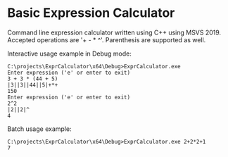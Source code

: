 # Basic Expression Calculator
Command line expression calculator written using C++ using MSVS 2019. Accepted operations are '+ - * ^'. Parenthesis are supported as well.

Interactive usage example in Debug mode:

```
C:\projects\ExprCalculator\x64\Debug>ExprCalculator.exe
Enter expression ('e' or enter to exit)
3 + 3 * (44 + 5)
|3||3||44||5|+*+
150
Enter expression ('e' or enter to exit)
2^2
|2||2|^
4
```

Batch usage example:

```
C:\projects\ExprCalculator\x64\Debug>ExprCalculator.exe 2+2*2+1
7
```
